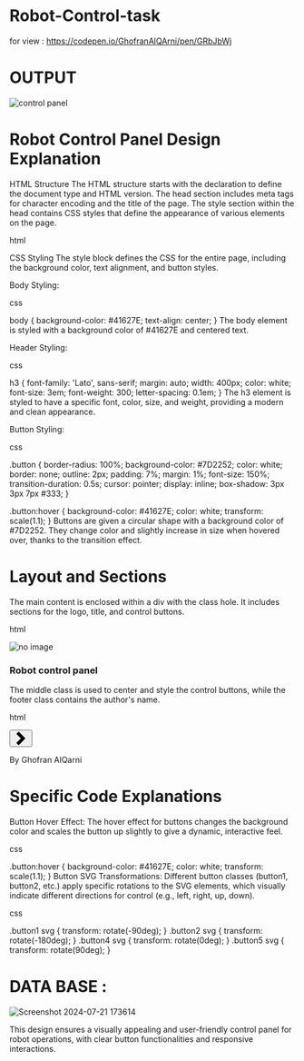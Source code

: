 # Robot-Control-task

for view : https://codepen.io/GhofranAlQArni/pen/GRbJbWj


# OUTPUT 
![control panel](https://github.com/user-attachments/assets/0851c378-60b5-42ed-b74e-62a6a607a824)


# Robot Control Panel Design Explanation
HTML Structure
The HTML structure starts with the <!DOCTYPE html> declaration to define the document type and HTML version. The head section includes meta tags for character encoding and the title of the page. The style section within the head contains CSS styles that define the appearance of various elements on the page.

html

<html>
<head>
  <meta charset="utf-8">
  <title>ROBOT Control Panel</title>
</head>
CSS Styling
The style block defines the CSS for the entire page, including the background color, text alignment, and button styles.

Body Styling:

css

body {
  background-color: #41627E;
  text-align: center;
}
The body element is styled with a background color of #41627E and centered text.

Header Styling:

css

h3 {
  font-family: 'Lato', sans-serif;
  margin: auto;
  width: 400px;
  color: white;
  font-size: 3em;
  font-weight: 300;
  letter-spacing: 0.1em;
}
The h3 element is styled to have a specific font, color, size, and weight, providing a modern and clean appearance.

Button Styling:

css

.button {
  border-radius: 100%;
  background-color: #7D2252;
  color: white;
  border: none;
  outline: 2px;
  padding: 7%;
  margin: 1%;
  font-size: 150%;
  transition-duration: 0.5s;
  cursor: pointer;
  display: inline;
  box-shadow: 3px 3px 7px #333;
}

.button:hover {
  background-color: #41627E;
  color: white;
  transform: scale(1.1);
}
Buttons are given a circular shape with a background color of #7D2252. They change color and slightly increase in size when hovered over, thanks to the transition effect.

# Layout and Sections
The main content is enclosed within a div with the class hole. It includes sections for the logo, title, and control buttons.

html

<div class="hole">
  <section>
    <img src="https://s-m.com.sa/images/logo.png" alt="no image">
    <h3>Robot control panel</h3>
  </section>
The middle class is used to center and style the control buttons, while the footer class contains the author's name.

html

<div class="middle">
  <section>
    <button class="button button1">
      <svg xmlns="http://www.w3.org/2000/svg" width="24" height="24" viewBox="0 0 24 24"><path d="M8.122 24l-4.122-4 8-8-8-8 4.122-4 11.878 12z"/></svg>
    </button>
  </section>
  <!-- Additional button sections -->
</div>
<div class="footer">
  <p>By Ghofran AlQarni</p>
</div>


# Specific Code Explanations
Button Hover Effect:
The hover effect for buttons changes the background color and scales the button up slightly to give a dynamic, interactive feel.

css

.button:hover {
  background-color: #41627E;
  color: white;
  transform: scale(1.1);
}
Button SVG Transformations:
Different button classes (button1, button2, etc.) apply specific rotations to the SVG elements, which visually indicate different directions for control (e.g., left, right, up, down).

css

.button1 svg {
  transform: rotate(-90deg);
}
.button2 svg {
  transform: rotate(-180deg);
}
.button4 svg {
  transform: rotate(0deg);
}
.button5 svg {
  transform: rotate(90deg);
}


# DATA BASE :

![Screenshot 2024-07-21 173614](https://github.com/user-attachments/assets/839bd173-14c9-41e4-8e74-035c32399afd)

This design ensures a visually appealing and user-friendly control panel for robot operations, with clear button functionalities and responsive interactions.
